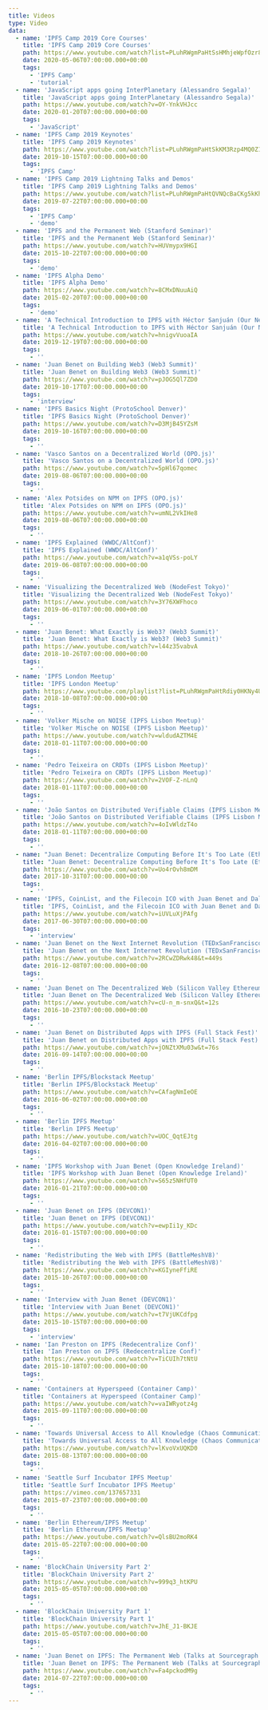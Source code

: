 ```yaml
---
title: Videos
type: Video
data:
  - name: 'IPFS Camp 2019 Core Courses'
    title: 'IPFS Camp 2019 Core Courses'
    path: https://www.youtube.com/watch?list=PLuhRWgmPaHtSsHMhjeWpfOzr8tonPaePu&v=Y_-TWTmF_1I
    date: 2020-05-06T07:00:00.000+00:00
    tags:
      - 'IPFS Camp'
      - 'tutorial'
  - name: 'JavaScript apps going InterPlanetary (Alessandro Segala)'
    title: 'JavaScript apps going InterPlanetary (Alessandro Segala)'
    path: https://www.youtube.com/watch?v=OY-YnkVHJcc
    date: 2020-01-20T07:00:00.000+00:00
    tags:
      - 'JavaScript'
  - name: 'IPFS Camp 2019 Keynotes'
    title: 'IPFS Camp 2019 Keynotes'
    path: https://www.youtube.com/watch?list=PLuhRWgmPaHtSkKM3Rzp4MQ0Z1nf5Kq0tl&v=gUE5vhZoavQ
    date: 2019-10-15T07:00:00.000+00:00
    tags:
      - 'IPFS Camp'
  - name: 'IPFS Camp 2019 Lightning Talks and Demos'
    title: 'IPFS Camp 2019 Lightning Talks and Demos'
    path: https://www.youtube.com/watch?list=PLuhRWgmPaHtQVNQcBaCKg5kKhfOBv45Jb&v=nvO1MMRxu1Q
    date: 2019-07-22T07:00:00.000+00:00
    tags:
      - 'IPFS Camp'
      - 'demo'
  - name: 'IPFS and the Permanent Web (Stanford Seminar)'
    title: 'IPFS and the Permanent Web (Stanford Seminar)'
    path: https://www.youtube.com/watch?v=HUVmypx9HGI
    date: 2015-10-22T07:00:00.000+00:00
    tags:
      - 'demo'
  - name: 'IPFS Alpha Demo'
    title: 'IPFS Alpha Demo'
    path: https://www.youtube.com/watch?v=8CMxDNuuAiQ
    date: 2015-02-20T07:00:00.000+00:00
    tags:
      - 'demo'
  - name: 'A Technical Introduction to IPFS with Héctor Sanjuán (Our Networks 2019)'
    title: 'A Technical Introduction to IPFS with Héctor Sanjuán (Our Networks 2019)'
    path: https://www.youtube.com/watch?v=hnigvVuoaIA
    date: 2019-12-19T07:00:00.000+00:00
    tags:
      - ''
  - name: 'Juan Benet on Building Web3 (Web3 Summit)'
    title: 'Juan Benet on Building Web3 (Web3 Summit)'
    path: https://www.youtube.com/watch?v=pJOG5Ql7ZD0
    date: 2019-10-17T07:00:00.000+00:00
    tags:
      - 'interview'
  - name: 'IPFS Basics Night (ProtoSchool Denver)'
    title: 'IPFS Basics Night (ProtoSchool Denver)'
    path: https://www.youtube.com/watch?v=D3MjB45YZsM
    date: 2019-10-16T07:00:00.000+00:00
    tags:
      - ''
  - name: 'Vasco Santos on a Decentralized World (OPO.js)'
    title: 'Vasco Santos on a Decentralized World (OPO.js)'
    path: https://www.youtube.com/watch?v=5pHl67qomec
    date: 2019-08-06T07:00:00.000+00:00
    tags:
      - ''
  - name: 'Alex Potsides on NPM on IPFS (OPO.js)'
    title: 'Alex Potsides on NPM on IPFS (OPO.js)'
    path: https://www.youtube.com/watch?v=umNL2VkIHe8
    date: 2019-08-06T07:00:00.000+00:00
    tags:
      - ''
  - name: 'IPFS Explained (WWDC/AltConf)'
    title: 'IPFS Explained (WWDC/AltConf)'
    path: https://www.youtube.com/watch?v=a1qVSs-poLY
    date: 2019-06-08T07:00:00.000+00:00
    tags:
      - ''
  - name: 'Visualizing the Decentralized Web (NodeFest Tokyo)'
    title: 'Visualizing the Decentralized Web (NodeFest Tokyo)'
    path: https://www.youtube.com/watch?v=3Y76XWFhoco
    date: 2019-06-01T07:00:00.000+00:00
    tags:
      - ''
  - name: 'Juan Benet: What Exactly is Web3? (Web3 Summit)'
    title: 'Juan Benet: What Exactly is Web3? (Web3 Summit)'
    path: https://www.youtube.com/watch?v=l44z35vabvA
    date: 2018-10-26T07:00:00.000+00:00
    tags:
      - ''
  - name: 'IPFS London Meetup'
    title: 'IPFS London Meetup'
    path: https://www.youtube.com/playlist?list=PLuhRWgmPaHtRdiy0HKNy4UZ4dKVUVL_KG
    date: 2018-10-08T07:00:00.000+00:00
    tags:
      - ''
  - name: 'Volker Mische on NOISE (IPFS Lisbon Meetup)'
    title: 'Volker Mische on NOISE (IPFS Lisbon Meetup)'
    path: https://www.youtube.com/watch?v=wldudAZTM4E
    date: 2018-01-11T07:00:00.000+00:00
    tags:
      - ''
  - name: 'Pedro Teixeira on CRDTs (IPFS Lisbon Meetup)'
    title: 'Pedro Teixeira on CRDTs (IPFS Lisbon Meetup)'
    path: https://www.youtube.com/watch?v=2VOF-Z-nLnQ
    date: 2018-01-11T07:00:00.000+00:00
    tags:
      - ''
  - name: 'João Santos on Distributed Verifiable Claims (IPFS Lisbon Meetup)'
    title: 'João Santos on Distributed Verifiable Claims (IPFS Lisbon Meetup)'
    path: https://www.youtube.com/watch?v=4oIvWldzT4o
    date: 2018-01-11T07:00:00.000+00:00
    tags:
      - ''
  - name: "Juan Benet: Decentralize Computing Before It's Too Late (EtherealSF)"
    title: "Juan Benet: Decentralize Computing Before It's Too Late (EtherealSF)"
    path: https://www.youtube.com/watch?v=Uo4rOvh8mDM
    date: 2017-10-31T07:00:00.000+00:00
    tags:
      - ''
  - name: 'IPFS, CoinList, and the Filecoin ICO with Juan Benet and Dalton Caldwell (Y Combinator)'
    title: 'IPFS, CoinList, and the Filecoin ICO with Juan Benet and Dalton Caldwell (Y Combinator)'
    path: https://www.youtube.com/watch?v=iUVLuXjPAfg
    date: 2017-06-30T07:00:00.000+00:00
    tags:
      - 'interview'
  - name: 'Juan Benet on the Next Internet Revolution (TEDxSanFrancisco)'
    title: 'Juan Benet on the Next Internet Revolution (TEDxSanFrancisco)'
    path: https://www.youtube.com/watch?v=2RCwZDRwk48&t=449s
    date: 2016-12-08T07:00:00.000+00:00
    tags:
      - ''
  - name: 'Juan Benet on The Decentralized Web (Silicon Valley Ethereum Meetup)'
    title: 'Juan Benet on The Decentralized Web (Silicon Valley Ethereum Meetup)'
    path: https://www.youtube.com/watch?v=cU-n_m-snxQ&t=12s
    date: 2016-10-23T07:00:00.000+00:00
    tags:
      - ''
  - name: 'Juan Benet on Distributed Apps with IPFS (Full Stack Fest)'
    title: 'Juan Benet on Distributed Apps with IPFS (Full Stack Fest)'
    path: https://www.youtube.com/watch?v=jONZtXMu03w&t=76s
    date: 2016-09-14T07:00:00.000+00:00
    tags:
      - ''
  - name: 'Berlin IPFS/Blockstack Meetup'
    title: 'Berlin IPFS/Blockstack Meetup'
    path: https://www.youtube.com/watch?v=CAfagNmIeOE
    date: 2016-06-02T07:00:00.000+00:00
    tags:
      - ''
  - name: 'Berlin IPFS Meetup'
    title: 'Berlin IPFS Meetup'
    path: https://www.youtube.com/watch?v=UOC_QqtEJtg
    date: 2016-04-02T07:00:00.000+00:00
    tags:
      - ''
  - name: 'IPFS Workshop with Juan Benet (Open Knowledge Ireland)'
    title: 'IPFS Workshop with Juan Benet (Open Knowledge Ireland)'
    path: https://www.youtube.com/watch?v=S65z5NHfUT0
    date: 2016-01-21T07:00:00.000+00:00
    tags:
      - ''
  - name: 'Juan Benet on IFPS (DEVCON1)'
    title: 'Juan Benet on IFPS (DEVCON1)'
    path: https://www.youtube.com/watch?v=ewpIi1y_KDc
    date: 2016-01-15T07:00:00.000+00:00
    tags:
      - ''
  - name: 'Redistributing the Web with IPFS (BattleMeshV8)'
    title: 'Redistributing the Web with IPFS (BattleMeshV8)'
    path: https://www.youtube.com/watch?v=KGIyneFfiRE
    date: 2015-10-26T07:00:00.000+00:00
    tags:
      - ''
  - name: 'Interview with Juan Benet (DEVCON1)'
    title: 'Interview with Juan Benet (DEVCON1)'
    path: https://www.youtube.com/watch?v=t7VjUKCdfpg
    date: 2015-10-15T07:00:00.000+00:00
    tags:
      - 'interview'
  - name: 'Ian Preston on IPFS (Redecentralize Conf)'
    title: 'Ian Preston on IPFS (Redecentralize Conf)'
    path: https://www.youtube.com/watch?v=TiCUIh7tNtU
    date: 2015-10-18T07:00:00.000+00:00
    tags:
      - ''
  - name: 'Containers at Hyperspeed (Container Camp)'
    title: 'Containers at Hyperspeed (Container Camp)'
    path: https://www.youtube.com/watch?v=vaIWRyotz4g
    date: 2015-09-11T07:00:00.000+00:00
    tags:
      - ''
  - name: 'Towards Universal Access to All Knowledge (Chaos Communication Camp)'
    title: 'Towards Universal Access to All Knowledge (Chaos Communication Camp)'
    path: https://www.youtube.com/watch?v=lKvoVxUQKD0
    date: 2015-08-13T07:00:00.000+00:00
    tags:
      - ''
  - name: 'Seattle Surf Incubator IPFS Meetup'
    title: 'Seattle Surf Incubator IPFS Meetup'
    path: https://vimeo.com/137657331
    date: 2015-07-23T07:00:00.000+00:00
    tags:
      - ''
  - name: 'Berlin Ethereum/IPFS Meetup'
    title: 'Berlin Ethereum/IPFS Meetup'
    path: https://www.youtube.com/watch?v=QlsBU2moRK4
    date: 2015-05-22T07:00:00.000+00:00
    tags:
      - ''
  - name: 'BlockChain University Part 2'
    title: 'BlockChain University Part 2'
    path: https://www.youtube.com/watch?v=999q3_htKPU
    date: 2015-05-05T07:00:00.000+00:00
    tags:
      - ''
  - name: 'BlockChain University Part 1'
    title: 'BlockChain University Part 1'
    path: https://www.youtube.com/watch?v=JhE_J1-BKJE
    date: 2015-05-05T07:00:00.000+00:00
    tags:
      - ''
  - name: 'Juan Benet on IPFS: The Permanent Web (Talks at Sourcegraph 003)'
    title: 'Juan Benet on IPFS: The Permanent Web (Talks at Sourcegraph 003)'
    path: https://www.youtube.com/watch?v=Fa4pckodM9g
    date: 2014-07-22T07:00:00.000+00:00
    tags:
      - ''
---
```

